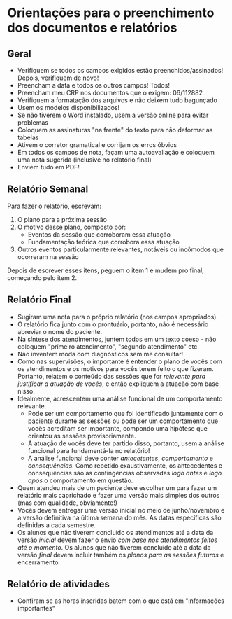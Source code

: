 
# Orientações para o preenchimento dos documentos e relatórios

## Geral

- Verifiquem se todos os campos exigidos estão preenchidos/assinados! Depois, verifiquem de novo!
- Preencham a data e todos os outros campos! Todos!
- Preencham meu CRP nos documentos que o exigem: 06/112882
- Verifiquem a formatação dos arquivos e não deixem tudo bagunçado
- Usem os modelos disponibilizados!
- Se não tiverem o Word instalado, usem a versão online para evitar problemas
- Coloquem as assinaturas "na frente" do texto para não deformar as tabelas
- Ativem o corretor gramatical e corrijam os erros óbvios
- Em todos os campos de nota, façam uma autoavaliação e coloquem uma nota sugerida (inclusive no relatório final)
- Enviem tudo em PDF!

## Relatório Semanal

Para fazer o relatório, escrevam:
1. O plano para a próxima sessão
2. O motivo desse plano, composto por:
    * Eventos da sessão que corroboram essa atuação
    * Fundamentação teórica que corrobora essa atuação
3. Outros eventos particularmente relevantes, notáveis ou incômodos que ocorreram na sessão

Depois de escrever esses itens, peguem o item 1 e mudem pro final, começando pelo item 2.

## Relatório Final

- Sugiram uma nota para o próprio relatório (nos campos apropriados).
- O relatório fica junto com o prontuário, portanto, não é necessário abreviar o nome do paciente.
- Na síntese dos atendimentos, juntem todos em um texto coeso - não coloquem "primeiro atendimento", "segundo atendimento" etc.
- Não inventem moda com diagnósticos sem me consultar!
- Como nas supervisões, o importante é entender o plano de vocês com os atendimentos e os motivos para vocês terem feito o que fizeram. Portanto, relatem o conteúdo das sessões que for *relevante para justificar a atuação de vocês*, e então expliquem a atuação com base nisso.
- Idealmente, acrescentem uma análise funcional de um comportamento relevante.
    - Pode ser um comportamento que foi identificado juntamente com o paciente durante as sessões ou pode ser um comportamento que vocês acreditam ser importante, compondo uma hipótese que orientou as sessões provisoriamente.
    - A atuação de vocês deve ter partido disso, portanto, usem a análise funcional para fundamentá-la no relatório!
    - A análise funcional deve conter *antecetentes*, *comportamento* e *consequências*. Como repetido exaustivamente, os antecedentes e consequências são as contingências observadas *logo antes* e *logo após* o comportamento em questão.
- Quem atendeu mais de um paciente deve escolher um para fazer um relatório mais caprichado e fazer uma versão mais simples dos outros (mas com qualidade, obviamente!)
- Vocês devem entregar uma versão inicial no meio de junho/novembro e a versão definitiva na última semana do mês. As datas específicas são definidas a cada semestre.
- Os alunos que não tiverem concluído os atendimentos até a data da versão *inicial* devem fazer o envio *com base nos atendimentos feitos até o momento*. Os alunos que não tiverem concluído até a data da versão *final* devem incluir também os *planos para as sessões futuras* e encerramento.

## Relatório de atividades

- Confiram se as horas inseridas batem com o que está em "informações importantes"
